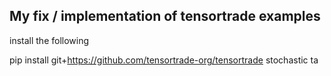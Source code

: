 
My fix / implementation of tensortrade examples
-----
install the following 

pip install git+https://github.com/tensortrade-org/tensortrade stochastic ta

